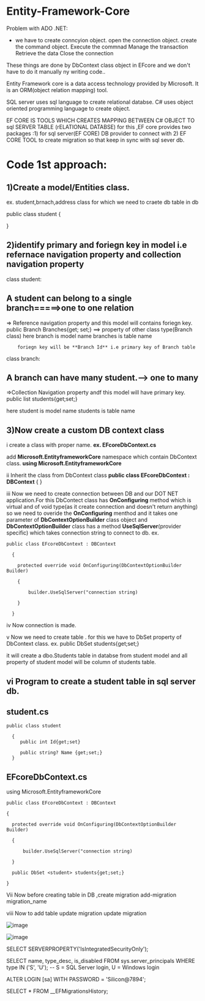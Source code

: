 # Entity-Framework-Core

Problem with ADO .NET:
- we have to create conncyion object.
  open the connection object.
  create the command object.
  Execute the commnad 
  Manage the transaction 
  Retrieve the data
  Close the connection

These things are done by DbContext class object in EFcore and we don't have to do it manually ny writing code..

Entity Framework  core is  a data access technology provided by Microsoft.
It is an ORM(object relation mapping) tool.

SQL server uses sql  language to create relational databse.
C# uses object oriented programming language to create object.

EF CORE IS TOOLS WHICH CREATES MAPPING BETWEEN C# OBJECT TO sql SERVER TABLE (rELATIONAL DATABSE)
for this ,EF core provides two packages :1) for sql server(EF CORE) DB provider to connect with 2) EF CORE TOOL to create migration so that keep in sync with sql sever db.

Code 1st approach:
========================
1)Create a model/Entities class.
-----------------------
ex. student,brnach,address class for which we need to craete db table in db

  public class student
  {
    
  }

2)identify primary and foriegn key in model i.e refernace navigation property and collection navigation property
-------------------------------

  class student:
  
  A student can belong to a single branch=====>one to one relation
  -------------
  => Reference navigation property and this model will contains foriegn key.
  public  Branch Branches{get; set;} ==> property of other class type(Branch class)
    here branch is model name
        branches is table name

        foriegn key will be **Branch Id** i.e primary key of Branch table

class branch:

  A branch can have many student.--> one to many
  -----------
  =>Collection Navigation property andf this model will have primary key.
  public list<student> students{get;set;}

  here student is model name
      students is table name
      
3)Now create a custom DB context class
-----------------
i create a class with proper name.
  **ex. EFcoreDbContext.cs**

add **Microsoft.EntityframeworkCore** namespace  which contain DbContext class.
  **using Microsoft.EntityframeworkCore**

ii Inherit the class from DbContext class
  **public class EFcoreDbContext : DBContext**
    {
    }

iii Now we need to create connection between DB and our DOT NET application.For this DbContect class has **OnConfiguring** method which is virtual and of void type(as it create connection and doesn't return anything) so we need to overide the **OnConfiguring** menthod and it takes one parameter of **DbContextOptionBuilder** class object and **DbContextOptionBuilder** class has a method **UseSqlServer**(provider specific) which takes connection string to connect to db.
ex.
  
    public class EFcoreDbContext : DBContext
  
      {
      
        protected override void OnConfiguring(DbContextOptionBuilder Builder)
        
        {
        
            builder.UseSqlServer("connection string)
            
        }
        
      }

iv Now connection is made.

v Now we need to create  table .
for this we have to DbSet property of DbContext class.
ex. public DbSet <student> students{get;set;}

it will create a dbo.Students table in databse from student model and all property of student model will be column of students table.


vi Program to create a student table in sql server db.
----------------------------------------------------
student.cs
-------------

    public class student

      {
         public int Id{get;set}
         
         public string? Name {get;set;}
      }

EFcoreDbContext.cs
-----------------

  using Microsoft.EntityframeworkCore

    public class EFcoreDbContext : DBContext

    {
    
      protected override void OnConfiguring(DbContextOptionBuilder Builder)
      
      {
      
          builder.UseSqlServer("connection string)
          
      }
  
      public DbSet <student> students{get;set;}
      
    }

Vii Now before creating table in DB ,create migration
        add-migration migration_name

viii Now to add table update migration 
        update migration


  ![image](https://github.com/user-attachments/assets/697e7dc0-ed5f-475f-a820-3d5eef4762fe)

 ![image](https://github.com/user-attachments/assets/a90d4c0f-57e6-4d84-8f85-5cd34c809205)



SELECT SERVERPROPERTY('IsIntegratedSecurityOnly');


SELECT name, type_desc, is_disabled
FROM sys.server_principals
WHERE type IN ('S', 'U');  -- S = SQL Server login, U = Windows login

ALTER LOGIN [sa] WITH PASSWORD = 'Silicon@7894';

SELECT * FROM __EFMigrationsHistory;


      


  
